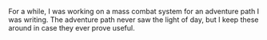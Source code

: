 For a while, I was working on a mass combat system for an adventure path I was writing. The adventure path never saw the light of day, but I keep these around in case they ever prove useful.
